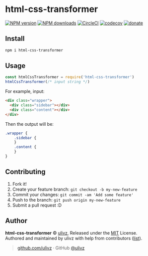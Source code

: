 # html-css-transformer

[![NPM version](https://img.shields.io/npm/v/html-css-transformer.svg?style=flat)](https://npmjs.com/package/html-css-transformer) [![NPM downloads](https://img.shields.io/npm/dm/html-css-transformer.svg?style=flat)](https://npmjs.com/package/html-css-transformer) [![CircleCI](https://circleci.com/gh/ULIVZ/html-css-transformer/tree/master.svg?style=shield)](https://circleci.com/gh/ULIVZ/html-css-transformer/tree/master)  [![codecov](https://codecov.io/gh/ULIVZ/html-css-transformer/branch/master/graph/badge.svg)](https://codecov.io/gh/ULIVZ/html-css-transformer)
 [![donate](https://img.shields.io/badge/$-donate-ff69b4.svg?maxAge=2592000&style=flat)](https://github.com/ULIVZ/donate)

## Install

```bash
npm i html-css-transformer
```

## Usage

```js
const htmlCssTransformer = require('html-css-transformer')
htmlCssTransformer(/* input string */)
```

For example, input:

```html
<div class="wrapper">
  <div class="sidebar"></div>
  <div class="content"></div>
</div>
```

Then the output will be:

```scss
.wrapper {
	.sidebar {
	}
	.content {
	}
}
```

## Contributing

1. Fork it!
2. Create your feature branch: `git checkout -b my-new-feature`
3. Commit your changes: `git commit -am 'Add some feature'`
4. Push to the branch: `git push origin my-new-feature`
5. Submit a pull request :D


## Author

**html-css-transformer** © [ulivz](https://github.com/ULIVZ), Released under the [MIT](./LICENSE) License.<br>
Authored and maintained by ulivz with help from contributors ([list](https://github.com/ULIVZ/html-css-transformer/contributors)).

> [github.com/ulivz](https://github.com/ulivz) · GitHub [@ulivz](https://github.com/ULIVZ)
